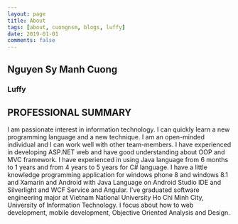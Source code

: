 ```yaml
---
layout: page
title: About
tags: [about, cuongnsm, blogs, luffy]
date: 2019-01-01
comments: false
---
```


## Nguyen Sy Manh Cuong
### Luffy

## PROFESSIONAL SUMMARY



I am passionate interest in information technology. I can quickly learn a new programming language and a new technique. I am an open-minded individual and I can work well with other team-members. I have experienced in developing ASP.NET web and have good understanding about OOP and MVC framework. I have experienced in using Java language from 6 months to 1 years and from 4 years to 5 years for C# language. I have a little knowledge programming application for windows phone 8 and windows 8.1 and Xamarin and Android with Java Language on Android Studio IDE and Silverlight and WCF Service and Angular. I've graduated software engineering major at Vietnam National University Ho Chi Minh City, University of Information Technology. I focus about how to web development, mobile development, Objective Oriented Analysis and Design.
